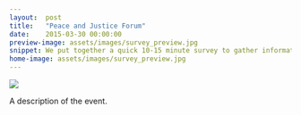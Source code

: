 ```yaml
---
layout:  post
title:   "Peace and Justice Forum"
date:    2015-03-30 00:00:00
preview-image: assets/images/survey_preview.jpg
snippet: We put together a quick 10-15 minute survey to gather information about the people in the city, their neighborhoods, and their technology use.
home-image: assets/images/survey_preview.jpg
---
```


<img class="post-home-img" src="{{ page.home-image | prepend: site.baseurl }}">

A description of the event.
